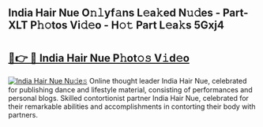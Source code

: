 ## India Hair Nue O𝚗𝚕yf𝚊ns L𝚎a𝚔ed N𝚞𝚍es - Part-XLT P𝚑𝚘tos Vi𝚍𝚎o - H𝚘𝚝 Part L𝚎a𝚔s 5Gxj4

# <h2><a href="http://kf1q6h1.oniu.top/?m=India+Hair+Nue">🔗👉 🔴 India Hair Nue P𝚑ot𝚘𝚜 V𝚒d𝚎o</a></h2>

[![India Hair Nue Nu𝚍e𝚜](https://i.imgur.com/0qMVB7G.gif)](http://kf1q6h1.oniu.top/?m=India+Hair+Nue)
Online thought leader India Hair Nue, celebrated for publishing dance and lifestyle material, consisting of performances and personal blogs. Skilled contortionist partner India Hair Nue, celebrated for their remarkable abilities and accomplishments in contorting their body with partners.  
